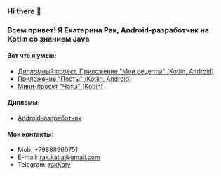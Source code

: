 ### Hi there 👋

### Всем привет! Я Екатерина Рак, Android-разработчик на Kotlin со знанием Java

#### Вот что я умею:
- [Дипломный проект. Приложение "Мои рецепты" (Kotlin, Android)](https://github.com/rakKaty/Diplom)
- [Приложение "Посты" (Kotlin, Android)](https://github.com/rakKaty/PostsApp)
- [Мини-проект "Чаты" (Kotlin)](https://github.com/rakKaty/Kotlin-9.1-Lambda)


#### Дипломы:

- [Android-разработчик](https://github.com/rakKaty)

#### Мои контакты:

- Mob: +79888960751
- E-mail: rak.katia@gmail.com
- Telegram: [rakKaty](https://t.me/rakKaty)


<!--
**rakKaty/rakKaty** is a ✨ _special_ ✨ repository because its `README.md` (this file) appears on your GitHub profile.

Here are some ideas to get you started:

- 🔭 I’m currently working on ...
- 🌱 I’m currently learning ...
- 👯 I’m looking to collaborate on ...
- 🤔 I’m looking for help with ...
- 💬 Ask me about ...
- 📫 How to reach me: ...
- 😄 Pronouns: ...
- ⚡ Fun fact: ...
-->
